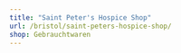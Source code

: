 ```yaml
---
title: "Saint Peter's Hospice Shop"
url: /bristol/saint-peters-hospice-shop/
shop: Gebrauchtwaren
---
```

